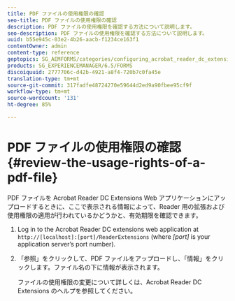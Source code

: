 ```yaml
---
title: PDF ファイルの使用権限の確認
seo-title: PDF ファイルの使用権限の確認
description: PDF ファイルの使用権限を確認する方法について説明します。
seo-description: PDF ファイルの使用権限を確認する方法について説明します。
uuid: b55e945c-03e2-4b26-aacb-f1234ce163f1
contentOwner: admin
content-type: reference
geptopics: SG_AEMFORMS/categories/configuring_acrobat_reader_dc_extensions
products: SG_EXPERIENCEMANAGER/6.5/FORMS
discoiquuid: 2777706c-d42b-4921-a8f4-720b7c0fa45e
translation-type: tm+mt
source-git-commit: 317fadfe48724270e59644d2ed9a90fbee95cf9f
workflow-type: tm+mt
source-wordcount: '131'
ht-degree: 85%

---
```



# PDF ファイルの使用権限の確認 {#review-the-usage-rights-of-a-pdf-file}

PDF ファイルを Acrobat Reader DC Extensions Web アプリケーションにアップロードするときに、ここで表示される情報によって、Reader 用の拡張および使用権限の適用が行われているかどうかと、有効期限を確認できます。

1. Log in to the Acrobat Reader DC extensions web application at `http://[localhost]:[port]/ReaderExtensions` (where *[port]* is your application server’s port number).
1. 「参照」をクリックして、PDF ファイルをアップロードし、「情報」をクリックします。ファイル名の下に情報が表示されます。

   ファイルの使用権限の変更について詳しくは、Acrobat Reader DC Extensions のヘルプを参照してください。


